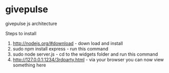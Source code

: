 givepulse
=========

givepulse js architecture


Steps to install
1. http://nodejs.org/#download - down load and install
2. sudo npm install express - run this command
3. sudo node server.js - cd to the widgets folder and run this command
4. http://127.0.0.1:1234/3rdparty.html - via your browser you can now view something here